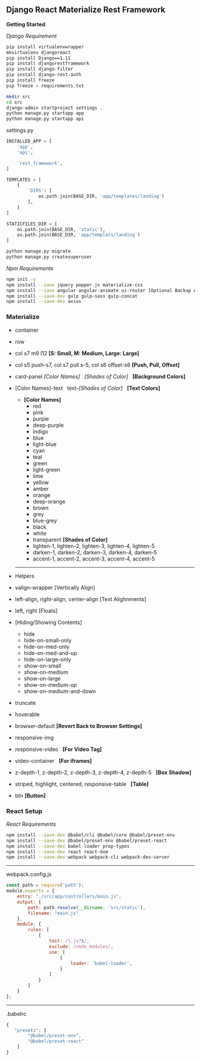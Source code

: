 ## Django React Materialize Rest Framework ##
**Getting Started**

*Django Requirement*
```bash
pip install virtualenvwrapper
mkvirtualenv djangoreact
pip install Django==1.11
pip install djangorestframework
pip install django-filter
pip install django-rest-auth
pip install freeze
pip freeze > requirements.txt

mkdir src
cd src
django-admin startproject settings .
python manage.py startapp app
python manage.py startapp api
```

settings.py
```python
INSTALLED_APP = [
    'app',
    'api',

    'rest_framework',
]

TEMPLATES = [
    {
        'DIRS': [
            os.path.join(BASE_DIR, 'app/templates/landing')
        ],
    }
]

STATICFILES_DIR = [
    os.path.join(BASE_DIR, 'static'),
    os.path.join(BASE_DIR, 'app/templats/landing')
]
```

```bash
python manage.py migrate
python manage.py createsuperuser
```

*Npm Requirements*
```bash
npm init -y
npm install --save jquery popper.js materialize-css
npm install --save angular angular-animate ui-router [Optional Backup Angular JS 1.0]
npm install --save-dev gulp gulp-sass gulp-concat
npm install --save-dev axios
```

### Materialize ### 
* container
* row
* col s7 m9 l12  **[S: Small, M: Medium, Large: Large]**
* col s5 push-s7, col s7 pull s-5, col s6 offset-s6 **[Push, Pull, Offset]**
* card-panel *[Color Names]* &nbsp; *[Shades of Color]* &nbsp; **[Background Colors]**
* [Color Names]-text &nbsp; text-*[Shades of Color]* &nbsp; **[Text Colors]**
    * **[Color Names]**
        * red
        * pink
        * purple
        * deep-purple
        * indigo
        * blue
        * light-blue
        * cyan
        * teal
        * green
        * light-green
        * lime
        * yellow
        * amber
        * orange
        * deep-orange
        * brown
        * grey
        * blue-grey
        * black
        * white
        * transparent
    **[Shades of Color]**
        * lighten-1, lighten-2, lighten-3, lighten-4, lighten-5
        * darken-1, darken-2, darken-3, darken-4, darken-5
        * accent-1, accent-2, accent-3, accent-4, accent-5
    ***

* Helpers
* valign-wrapper [Vertically Align]
* left-align, right-align, center-align [Text Alighnments]
* left, right [Floats]
* [Hiding/Showing Contents]
    * hide 
    * hide-on-small-only 
    * hide-on-med-only
    * hide-on-med-and-up 
    * hide-on-large-only
    * show-on-small
    * show-on-medium
    * show-on-large
    * show-on-medium-up
    * show-on-medium-and-down
* truncate
* hoverable
* browser-default **[Revert Back to Browser Settings]**
* responsive-img
* responsive-video  &nbsp; **[For Video Tag]**
* video-container &nbsp; **[For iframes]** 
* z-depth-1, z-depth-2, z-depth-3, z-depth-4, z-depth-5 &nbsp; **[Box Shadow]**
* striped, highlight, centered, responsive-table &nbsp; **[Table]**
* btn **[Button]**

### React Setup ###
*React Requirements*
```bash
npm install --save-dev @babel/cli @babel/core @babel/preset-env 
npm install --save-dev @babel/preset-env @babel/preset-react
npm install --save-dev babel-loader prop-types
npm install --save-dev react react-dom 
npm install --save-dev webpack webpack-cli webpack-dev-server
```

***

webpack.config.js
```js
const path = require('path');
module.exports = {
    entry: "./src/app/controllers/main.js",
    output: {
        path: path.resolve(__dirname, 'src/static'),
        filename: "main.js"
    },
    module: {
        rules: [
            {
                test: /\.js?$/,
                exclude: /node_modules/,
                use: [
                    {
                        loader: 'babel-loader',
                    }
                ]
            }
        ]
    }
};
```

***

.babelrc
```js
{
   "presets": [
        "@babel/preset-env",
        "@babel/preset-react"
    ]
}
```